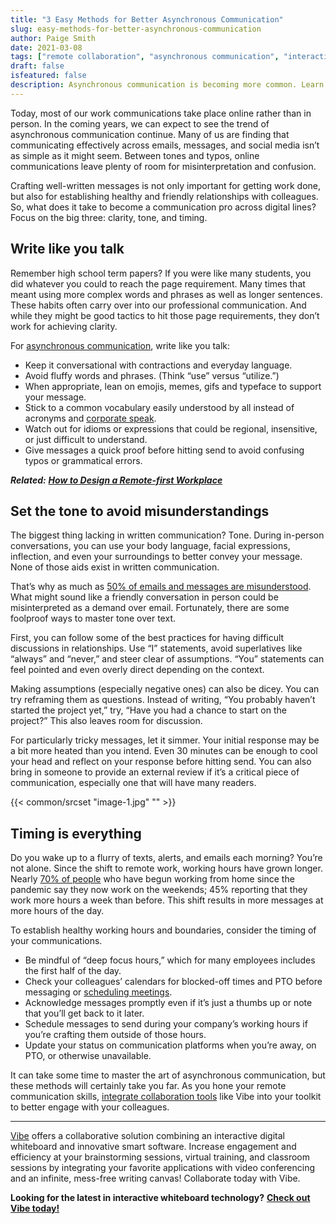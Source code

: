 ```yaml
---
title: "3 Easy Methods for Better Asynchronous Communication"
slug: easy-methods-for-better-asynchronous-communication
author: Paige Smith
date: 2021-03-08
tags: ["remote collaboration", "asynchronous communication", "interactive whiteboard"]
draft: false
isfeatured: false
description: Asynchronous communication is becoming more common. Learn how to create clear messages for yourself and your team.
---
```




Today, most of our work communications take place online rather than in person. In the coming years, we can expect to see the trend of asynchronous communication continue. Many of us are finding that communicating effectively across emails, messages, and social media isn’t as simple as it might seem. Between tones and typos, online communications leave plenty of room for misinterpretation and confusion.

Crafting well-written messages is not only important for getting work done, but also for establishing healthy and friendly relationships with colleagues. So, what does it take to become a communication pro across digital lines? Focus on the big three: clarity, tone, and timing.

## Write like you talk

Remember high school term papers? If you were like many students, you did whatever you could to reach the page requirement. Many times that meant using more complex words and phrases as well as longer sentences. These habits often carry over into our professional communication. And while they might be good tactics to hit those page requirements, they don’t work for achieving clarity.

For [asynchronous communication](https://vibe.us/blog/what-you-need-to-know-about-synchronous-and-asynchronous-communication/), write like you talk:

- Keep it conversational with contractions and everyday language. 
- Avoid fluffy words and phrases. (Think “use” versus “utilize.”) 
- When appropriate, lean on emojis, memes, gifs and typeface to support your message. 
- Stick to a common vocabulary easily understood by all instead of acronyms and [corporate speak](https://www.theatlantic.com/health/archive/2020/02/most-annoying-corporate-buzzwords/606748/). 
- Watch out for idioms or expressions that could be regional, insensitive, or just difficult to understand. 
- Give messages a quick proof before hitting send to avoid confusing typos or grammatical errors.

***Related:*** [***How to Design a Remote-first Workplace***](https://vibe.us/blog/how-to-design-a-remote-first-workplace/)

## Set the tone to avoid misunderstandings

The biggest thing lacking in written communication? Tone. During in-person conversations, you can use your body language, facial expressions, inflection, and even your surroundings to better convey your message. None of those aids exist in written communication.

That’s why as much as [50% of emails and messages are misunderstood](https://www.entrepreneur.com/article/346802). What might sound like a friendly conversation in person could be misinterpreted as a demand over email. Fortunately, there are some foolproof ways to master tone over text.

First, you can follow some of the best practices for having difficult discussions in relationships. Use “I” statements, avoid superlatives like “always” and “never,” and steer clear of assumptions. “You” statements can feel pointed and even overly direct depending on the context.

Making assumptions (especially negative ones) can also be dicey. You can try reframing them as questions. Instead of writing, “You probably haven’t started the project yet,” try, “Have you had a chance to start on the project?” This also leaves room for discussion.

For particularly tricky messages, let it simmer. Your initial response may be a bit more heated than you intend. Even 30 minutes can be enough to cool your head and reflect on your response before hitting send. You can also bring in someone to provide an external review if it’s a critical piece of communication, especially one that will have many readers.


{{< common/srcset "image-1.jpg" "" >}}

## Timing is everything

Do you wake up to a flurry of texts, alerts, and emails each morning? You’re not alone. Since the shift to remote work, working hours have grown longer. Nearly [70% of people](https://www.shrm.org/hr-today/news/hr-news/pages/remote-employees-are-working-longer-than-before.aspx) who have begun working from home since the pandemic say they now work on the weekends; 45% reporting that they work more hours a week than before. This shift results in more messages at more hours of the day.

To establish healthy working hours and boundaries, consider the timing of your communications. 

- Be mindful of “deep focus hours,” which for many employees includes the first half of the day. 
- Check your colleagues’ calendars for blocked-off times and PTO before messaging or [scheduling meetings](https://vibe.us/blog/the-complete-guide-to-conducting-remote-stand-up-meetings/). 
- Acknowledge messages promptly even if it’s just a thumbs up or note that you’ll get back to it later. 
- Schedule messages to send during your company’s working hours if you’re crafting them outside of those hours. 
- Update your status on communication platforms when you’re away, on PTO, or otherwise unavailable.

It can take some time to master the art of asynchronous communication, but these methods will certainly take you far. As you hone your remote communication skills, [integrate collaboration tools](https://vibe.us/) like Vibe into your toolkit to better engage with your colleagues.


----------

[Vibe](https://vibe.us/) offers a collaborative solution combining an interactive digital whiteboard and innovative smart software. Increase engagement and efficiency at your brainstorming sessions, virtual training, and classroom sessions by integrating your favorite applications with video conferencing and an infinite, mess-free writing canvas! Collaborate today with Vibe.

**Looking for the latest in interactive whiteboard technology?** [**Check out Vibe today!**](https://vibe.us/order/)
